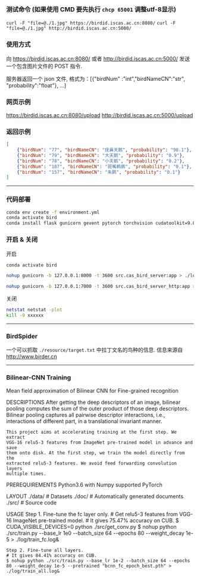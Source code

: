 ### 测试命令 (如果使用 CMD 要先执行 `chcp 65001` 调整utf-8显示)

`curl -F "file=@./1.jpg" https://birdid.iscas.ac.cn:8080/`
`curl -F "file=@./1.jpg" http://birdid.iscas.ac.cn:5000/`

### 使用方式

向 https://birdid.iscas.ac.cn:8080/ 或者 http://birdid.iscas.ac.cn:5000/ 发送一个包含图片文件的 POST 指令.

服务器返回一个 json 文件, 格式为：[{"birdNum" :"int","birdNameCN":"str", "probability":"float"}, ...]

### 网页示例
https://birdid.iscas.ac.cn:8080/upload
http://birdid.iscas.ac.cn:5000/upload

### 返回示例

```json
[
    {"birdNum": "77", "birdNameCN": "疣鼻天鹅", "probability": "98.1"}, 
    {"birdNum": "79", "birdNameCN": "大天鹅", "probability": "0.9"}, 
    {"birdNum": "78", "birdNameCN": "小天鹅", "probability": "0.2"}, 
    {"birdNum": "187", "birdNameCN": "斑嘴鹈鹕", "probability": "0.1"}, 
    {"birdNum": "157", "birdNameCN": "朱鹮", "probability": "0.1"}
]
```
---

### 代码部署

```sh
conda env create -f environment.yml
conda activate bird
conda install flask gunicorn gevent pytorch torchvision cudatoolkit=9.0 -c pytorch
```

### 开启 & 关闭

开启
```sh
conda activate bird

nohup gunicorn -b 127.0.0.1:8000 -t 3600 src.cas_bird_server:app > ./log/server.log&

nohup gunicorn -b 127.0.0.1:7000 -t 3600 src.cas_bird_server_http:app > ./log/server_http.log&
```

关闭
```sh
netstat netstat -plnt
kill -9 xxxxxx 
```

---

### BirdSpider

一个可以抓取 `./resource/target.txt` 中拉丁文名的鸟种的信息. 信息来源自 http://www.birder.cn

---

### Bilinear-CNN Training

Mean field approximation of Bilinear CNN for Fine-grained recognition


DESCRIPTIONS
    After getting the deep descriptors of an image, bilinear pooling computes
    the sum of the outer product of those deep descriptors. Bilinear pooling
    captures all pairwise descriptor interactions, i.e., interactions of
    different part, in a translational invariant manner.

    This project aims at accelerating training at the first step. We extract
    VGG-16 relu5-3 features from ImageNet pre-trained model in advance and save
    them onto disk. At the first step, we train the model directly from the
    extracted relu5-3 features. We avoid feed forwarding convolution layers
    multiple times.


PREREQUIREMENTS
    Python3.6 with Numpy supported
    PyTorch


LAYOUT
    ./data/                 # Datasets
    ./doc/                  # Automatically generated documents
    ./src/                  # Source code


USAGE
    Step 1. Fine-tune the fc layer only.
    # Get relu5-3 features from VGG-16 ImageNet pre-trained model.
    # It gives 75.47% accuracy on CUB.
    $ CUDA_VISIBLE_DEVICES=0 python ./src/get_conv.py
    $ nohup python ./src/train.py --base_lr 1e0 --batch_size 64 --epochs 80 --weight_decay 1e-5 > ./log/train_fc.log&

    Step 2. Fine-tune all layers.
    # It gives 84.41% accuracy on CUB.
    $ nohup python ./src/train.py --base_lr 1e-2 --batch_size 64 --epochs 80 --weight_decay 1e-5 --pretrained "bcnn_fc_epoch_best.pth" > ./log/train_all.log&


